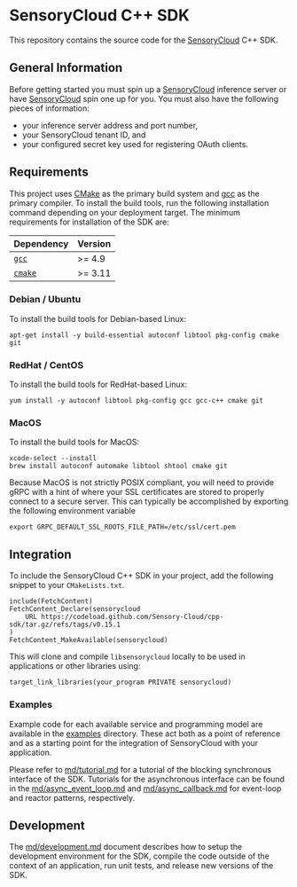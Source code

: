 # SensoryCloud C++ SDK

This repository contains the source code for the [SensoryCloud][sensory-cloud]
C++ SDK.

## General Information

Before getting started you must spin up a [SensoryCloud][sensory-cloud]
inference server or have [SensoryCloud][sensory-cloud] spin one up for you. You
must also have the following pieces of information:

-   your inference server address and port number,
-   your SensoryCloud tenant ID, and
-   your configured secret key used for registering OAuth clients.

[sensory-cloud]: https://sensorycloud.ai/

## Requirements

This project uses [CMake][cmake] as the primary build system and [gcc][gcc] as
the primary compiler. To install the build tools, run the following
installation command depending on your deployment target. The minimum
requirements for installation of the SDK are:

| Dependency       | Version   |
|:-----------------|:----------|
| [`gcc`][gcc]     | >= 4.9    |
| [`cmake`][cmake] | >= 3.11   |

[cmake]: https://cmake.org/
[gcc]: https://gcc.gnu.org/

### Debian / Ubuntu

To install the build tools for Debian-based Linux:

```shell
apt-get install -y build-essential autoconf libtool pkg-config cmake git
```

### RedHat / CentOS

To install the build tools for RedHat-based Linux:

```shell
yum install -y autoconf libtool pkg-config gcc gcc-c++ cmake git
```

### MacOS

To install the build tools for MacOS:

```shell
xcode-select --install
brew install autoconf automake libtool shtool cmake git
```

Because MacOS is not strictly POSIX compliant, you will need to provide gRPC
with a hint of where your SSL certificates are stored to properly connect to a
secure server. This can typically be accomplished by exporting the following
environment variable

```shell
export GRPC_DEFAULT_SSL_ROOTS_FILE_PATH=/etc/ssl/cert.pem
```

<!--
### Windows

To install the build tools for Windows:

```shell
TODO
```
-->

## Integration

To include the SensoryCloud C++ SDK in your project, add the following snippet
to your `CMakeLists.txt`.

```shell
include(FetchContent)
FetchContent_Declare(sensorycloud
    URL https://codeload.github.com/Sensory-Cloud/cpp-sdk/tar.gz/refs/tags/v0.15.1
)
FetchContent_MakeAvailable(sensorycloud)
```

This will clone and compile `libsensorycloud` locally to be used in
applications or other libraries using:

```shell
target_link_libraries(your_program PRIVATE sensorycloud)
```

### Examples

Example code for each available service and programming model are available in
the [examples](examples) directory. These act both as a point of reference and
as a starting point for the integration of SensoryCloud with your application.

Please refer to [md/tutorial.md](md/tutorial.md) for a tutorial of the
blocking synchronous interface of the SDK. Tutorials for the asynchronous
interface can be found in the
[md/async_event_loop.md](md/async_event_loop.md) and
[md/async_callback.md](md/async_callback.md) for event-loop and reactor
patterns, respectively.

<!--
### SecureCredentialStore _(Experimental feature)_

To optionally compile an operating system specific `SecureCredentialStore`
using system libraries, execute:

```shell
cmake -DSENSORY_CLOUD_BUILD_SECURE_CREDENTIAL_STORE=ON <source directory>
```

The table below provides information about the implementations of
`SecureCredentialStore` that are provided. Please refer to
[md/tutorial.md](md/tutorial.md) for more information about the
`SecureCredentialStore` object.

| Operating System  | Secure Secret Library                  |
|:------------------|:---------------------------------------|
| Linux             | [Libsecret][Libsecret]                 |
| Mac OS            | [Keychain Services][Keychain-Services] |
| Windows           | [Credential Locker][Credential-Locker] |

[Keychain-Services]: https://developer.apple.com/documentation/security/keychain_services
[Credential-Locker]: https://docs.microsoft.com/en-us/windows/uwp/security/credential-locker
[Libsecret]: https://wiki.gnome.org/Projects/Libsecret
-->

## Development

The [md/development.md](md/development.md) document describes how to setup the
development environment for the SDK, compile the code outside of the context of
an application, run unit tests, and release new versions of the SDK.

